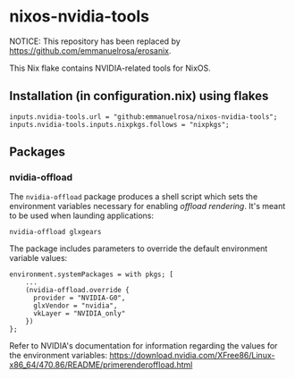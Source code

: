 # nixos-nvidia-tools

NOTICE: This repository has been replaced by https://github.com/emmanuelrosa/erosanix.

This Nix flake contains NVIDIA-related tools for NixOS.

## Installation (in configuration.nix) using flakes

```
inputs.nvidia-tools.url = "github:emmanuelrosa/nixos-nvidia-tools";
inputs.nvidia-tools.inputs.nixpkgs.follows = "nixpkgs";
```

## Packages

### nvidia-offload

The `nvidia-offload` package produces a shell script which sets the environment variables necessary for enabling _offload rendering_. It's meant to be used when launding applications:

```
nvidia-offload glxgears
```

The package includes parameters to override the default environment variable values:

```
environment.systemPackages = with pkgs; [
    ...
    (nvidia-offload.override {
      provider = "NVIDIA-G0",
      glxVendor = "nvidia",
      vkLayer = "NVIDIA_only"
    })
};
```

Refer to NVIDIA's documentation for information regarding the values for the environment variables: https://download.nvidia.com/XFree86/Linux-x86_64/470.86/README/primerenderoffload.html
